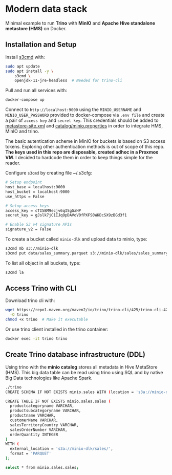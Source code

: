 # Modern data stack

Minimal example to run **Trino** with **MinIO** and **Apache Hive standalone metastore (HMS)** on Docker.

## Installation and Setup

Install [s3cmd](https://s3tools.org/s3cmd) with:

```bash
sudo apt update
sudo apt install -y \
    s3cmd \
    openjdk-11-jre-headless  # Needed for trino-cli
```

Pull and run all services with:

```bash
docker-compose up
```

Connect to `http://localhost:9000` using the `MINIO_USERNAME` and `MINIO_USER_PASSWORD` provided to docker-compose via `.env file` and create a pair of `access key` and `secret key`. This credentials should be added to [metastore-site.xml](conf/hive-metastore/metastore-site.xml) and [catalog/minio.properties](conf/trino/etc/catalog/minio.properties) in order to integrate HMS, MinIO and trino.

The basic autentication scheme in MinIO for buckets is based on S3 access tokens. Exploring other authentication methods is out of scope of this repo. **The keys used in this repo are disposable, created adhoc in a Proxmox VM**. I decided to hardcode them in order to keep things simple for the reader. 

Configure `s3cmd` by creating file ~/.s3cfg:

```bash
# Setup endpoint
host_base = localhost:9000
host_bucket = localhost:9000
use_https = False

# Setup access keys
access_key = cTI5BM9ecjv6qISgGaHP
secret_key = gJslk7jC1IJqOpDAVoV0fPXFS0WKDcSX9zBGd3f1

# Enable S3 v4 signature APIs
signature_v2 = False
```

To create a bucket called `minio-dlk` and upload data to minio, type:

```bash
s3cmd mb s3://minio-dlk
s3cmd put data/sales_summary.parquet s3://minio-dlk/sales/sales_summary.parquet
```
To list all object in all buckets, type:

```bash
s3cmd la
```

## Access Trino with CLI

Download trino cli with:

```bash
wget https://repo1.maven.org/maven2/io/trino/trino-cli/425/trino-cli-425-executable.jar \
  -O trino
chmod +x trino  # Make it executable
```

Or use trino client installed in the trino container:
```bash
docker exec -it trino trino
```

## Create Trino database infrastructure (DDL)

Using trino with the **minio catalog** stores all metadata in Hive MetaStore (HMS). This big data table can be read using trino using SQL and by native Big Data technologies like Apache Spark. 

```bash
./trino
CREATE SCHEMA IF NOT EXISTS minio.sales WITH (location = 's3a://minio-dlk/sales');

CREATE TABLE IF NOT EXISTS minio.sales.sales (
  productcategoryname VARCHAR,
  productsubcategoryname VARCHAR,
  productname VARCHAR,
  customerName VARCHAR,
  salesTerritoryCountry VARCHAR,
  salesOrderNumber VARCHAR,
  orderQuantity INTEGER
)
WITH (
  external_location = 's3a://minio-dlk/sales/',
  format = 'PARQUET'
);

select * from minio.sales.sales;
```

